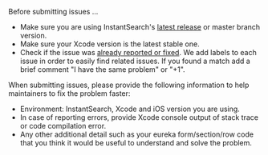 Before submitting issues ...

- Make sure you are using InstantSearch's [latest release](https://github.com/xmartlabs/InstantSearch/releases) or master branch version.
- Make sure your Xcode version is the latest stable one.
- Check if the issue was [already reported or fixed](https://github.com/xmartlabs/InstantSearch/issues?utf8=%E2%9C%93&q=is%3Aissue). We add labels to each issue in order to easily find related issues. If you found a match add a brief comment "I have the same problem" or "+1".

When submitting issues, please provide the following information to help maintainers to fix the problem faster:

- Environment: InstantSearch, Xcode and iOS version you are using.
- In case of reporting errors, provide Xcode console output of stack trace or code compilation error.
- Any other additional detail such as your eureka form/section/row code that you think it would be useful to understand and solve the problem.
